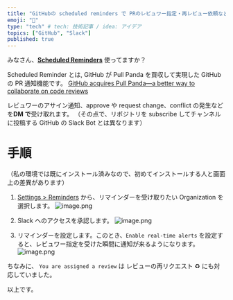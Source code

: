 ```yaml
---
title: "GitHubの scheduled reminders で PRのレビュワー指定・再レビュー依頼などをSlack通知する"
emoji: "🔖"
type: "tech" # tech: 技術記事 / idea: アイデア
topics: ["GitHub", "Slack"]
published: true
---
```


みなさん、**[Scheduled Reminders](https://help.github.com/en/github/setting-up-and-managing-organizations-and-teams/managing-scheduled-reminders-for-pull-requests)** 使ってますか？

Scheduled Reminder とは, GitHub が Pull Panda を買収して実現した GitHub の PR 通知機能です。
[GitHub acquires Pull Panda—a better way to collaborate on code reviews](https://github.blog/2019-06-17-github-acquires-pull-panda/)

レビュワーのアサイン通知、approve や request change、conflict の発生などを**DM で**受け取れます。
（その点で、リポジトリを subscribe してチャンネルに投稿する GitHub の Slack Bot とは異なります）

# 手順

（私の環境では既にインストール済みなので、初めてインストールする人と画面上の差異があります）

1. [Settings > Reminders](https://github.com/settings/reminders) から、リマインダーを受け取りたい Organization を選択します。
   ![image.png](https://qiita-image-store.s3.ap-northeast-1.amazonaws.com/0/96286/9c864354-353d-9049-8a4b-39825258ee8a.png)

2. Slack へのアクセスを承認します。
   ![image.png](https://qiita-image-store.s3.ap-northeast-1.amazonaws.com/0/96286/de9d8667-e8fc-dbcc-21b1-5a03945643f9.png)

3. リマインダーを設定します。このとき、`Enable real-time alerts` を設定すると、レビュワー指定を受けた瞬間に通知が来るようになります。
   ![image.png](https://qiita-image-store.s3.ap-northeast-1.amazonaws.com/0/96286/0ecd553f-90f3-5d32-2a17-7e46bc2fde98.png)

ちなみに、 `You are assigned a review` は レビューの再リクエスト ♻️ にも対応していました。

以上です。
